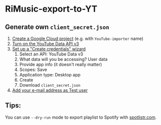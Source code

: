 # RiMusic-export-to-YT

## Generate own `client_secret.json`

1. [Create a Google Cloud project](https://console.cloud.google.com/projectcreate) (e.g. with `YouTube-importer` name)
2. [Turn on the YouTube Data API v3](https://console.cloud.google.com/marketplace/product/google/youtube.googleapis.com)
3. [Set up a "Create credentials" wizard](https://console.cloud.google.com/apis/credentials/wizard?api=youtube.googleapis.com)
    1. Select an API: YouTube Data v3
    2. What data will you be accessing? User data
    3. Provide app info (it doesn't really matter)
    4. Scopes: Save
    5. Application type: Desktop app
    6. Create
    7. Download `client_secret.json`
4. [Add your e-mail address as Test user](https://console.cloud.google.com/apis/credentials/consent)


## Tips:

You can use `--dry-run` mode to export playlist to Spotify with [spotlistr.com](https://www.spotlistr.com/search/textbox).
